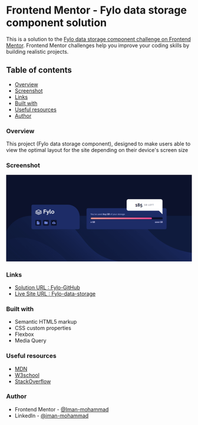 # Frontend Mentor - Fylo data storage component solution

This is a solution to the [Fylo data storage component challenge on Frontend Mentor](https://www.frontendmentor.io/challenges/fylo-data-storage-component-1dZPRbV5n). Frontend Mentor challenges help you improve your coding skills by building realistic projects. 

## Table of contents

- [Overview](#overview)
- [Screenshot](#screenshot)
- [Links](#links)
- [Built with](#built-with)
- [Useful resources](#useful-resources)
- [Author](#author)

### Overview
This project (Fylo data storage component), designed to make users able to view the optimal layout for the site depending on their device's screen size

### Screenshot

<img src="fylo-screenshoot.PNG">

### Links

- [Solution URL : Fylo-GitHub](https://github.com/Iman-mohammad/fylo-data-storage.github.io)
- [Live Site URL : Fylo-data-storage](https://iman-mohammad.github.io/fylo-data-storage.github.io/)

### Built with

- Semantic HTML5 markup
- CSS custom properties
- Flexbox
- Media Query


### Useful resources

- [MDN](https://developer.mozilla.org/en-US/)
- [W3school](https://www.w3schools.com) 
- [StackOverflow](https://stackoverflow.com)

### Author

- Frontend Mentor - [@Iman-mohammad](https://www.frontendmentor.io/profile/Iman-mohammad)
- LinkedIn - [@iman-mohammad](https://www.linkedin.com/in/iman-mohammad-340017220)


